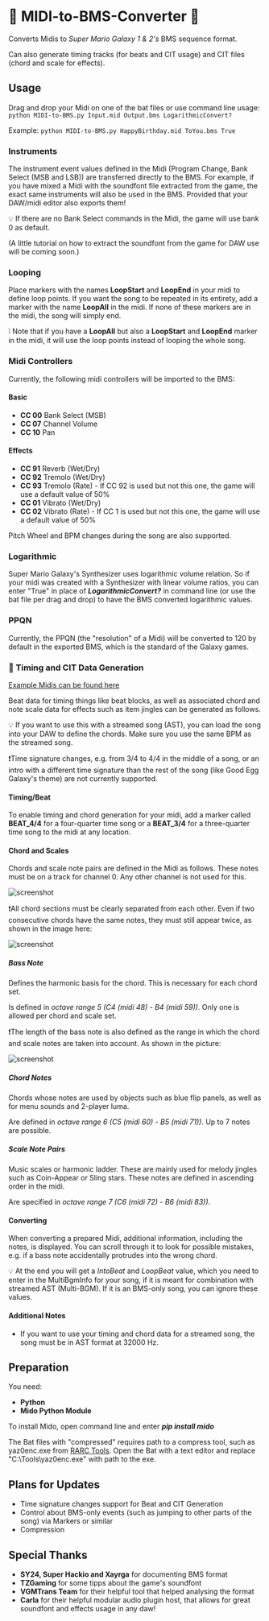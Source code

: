 # 🎵 MIDI-to-BMS-Converter 🎵
Converts Midis to *Super Mario Galaxy 1 &amp; 2's* BMS sequence format.

Can also generate timing tracks (for beats and CIT usage) and CIT files (chord and scale for effects).

## Usage
Drag and drop your Midi on one of the bat files or use command line usage:
`python MIDI-to-BMS.py Input.mid Output.bms LogarithmicConvert?`

Example: `python MIDI-to-BMS.py HappyBirthday.mid ToYou.bms True`
### Instruments
The instrument event values defined in the Midi (Program Change, Bank Select (MSB and LSB)) are transferred directly to the BMS.
For example, if you have mixed a Midi with the soundfont file extracted from the game, the exact same instruments will also be used in the BMS.
Provided that your DAW/midi editor also exports them!

💡 If there are no Bank Select commands in the Midi, the game will use bank 0 as default.

(A little tutorial on how to extract the soundfont from the game for DAW use will be coming soon.)
### Looping
Place markers with the names **LoopStart** and **LoopEnd** in your midi to define loop points.
If you want the song to be repeated in its entirety, add a marker with the name **LoopAll** in the midi.
If none of these markers are in the midi, the song will simply end.

❕ Note that if you have a **LoopAll** but also a **LoopStart** and **LoopEnd** marker in the midi, it will use the loop points instead of looping the whole song.

### Midi Controllers
Currently, the following midi controllers will be imported to the BMS:

#### Basic
- **CC 00** Bank Select (MSB)
- **CC 07** Channel Volume
- **CC 10** Pan

#### Effects
- **CC 91** Reverb (Wet/Dry)
- **CC 92** Tremolo (Wet/Dry)
- **CC 93** Tremolo (Rate) - If CC 92 is used but not this one, the game will use a default value of 50%
- **CC 01** Vibrato (Wet/Dry)
- **CC 02** Vibrato (Rate) - If CC 1 is used but not this one, the game will use a default value of 50%

Pitch Wheel and BPM changes during the song are also supported.

### Logarithmic
Super Mario Galaxy's Synthesizer uses logarithmic volume relation. So if your midi was created with a Synthesizer with linear volume ratios, you can enter "True" in place of ***LogarithmicConvert?*** in command line (or use the bat file per drag and drop) to have the BMS converted logarithmic values.

### PPQN
Currently, the PPQN (the "resolution" of a Midi) will be converted to 120 by default in the exported BMS, which is the standard of the Galaxy games.

### 🎹 Timing and CIT Data Generation
[Example Midis can be found here](https://kuribo64.net/get.php?id=vAtG6DE5AoRxOOGp)

Beat data for timing things like beat blocks, as well as associated chord and note scale data for effects such as item jingles can be generated as follows.

💡 If you want to use this with a streamed song (AST), you can load the song into your DAW to define the chords. Make sure you use the same BPM as the streamed song.

❗️Time signature changes, e.g. from 3/4 to 4/4 in the middle of a song, or an intro with a different time signature than the rest of the song (like Good Egg Galaxy's theme) are not currently supported.

#### Timing/Beat
To enable timing and chord generation for your midi, add a marker called **BEAT_4/4** for a four-quarter time song or a **BEAT_3/4** for a three-quarter time song to the midi at any location.

#### Chord and Scales
Chords and scale note pairs are defined in the Midi as follows. These notes must be on a track for channel 0. Any other channel is not used for this.

![screenshot](CIT_Explain1.png)

❗️All chord sections must be clearly separated from each other. Even if two consecutive chords have the same notes, they must still appear twice, as shown in the image here:

![screenshot](CIT_Explain3.png)

##### Bass Note
Defines the harmonic basis for the chord. This is necessary for each chord set.

Is defined in *octave range 5 (C4 (midi 48) - B4 (midi 59))*. Only one is allowed per chord and scale set.

❗️The length of the bass note is also defined as the range in which the chord and scale notes are taken into account. As shown in the picture:

![screenshot](CIT_Explain2.png)

##### Chord Notes
Chords whose notes are used by objects such as blue flip panels, as well as for menu sounds and 2-player luma.

Are defined in *octave range 6 (C5 (midi 60) - B5 (midi 71))*. Up to 7 notes are possible.

##### Scale Note Pairs
Music scales or harmonic ladder. These are mainly used for melody jingles such as Coin-Appear or Sling stars.
These notes are defined in ascending order in the midi.

Are specified in *octave range 7 (C6 (midi 72) - B6 (midi 83))*.

#### Converting
When converting a prepared Midi, additional information, including the notes, is displayed. You can scroll through it to look for possible mistakes, e.g. if a bass note accidentally protrudes into the wrong chord.

💡 At the end you will get a *IntoBeat* and *LoopBeat* value, which you need to enter in the MultiBgmInfo for your song, if it is meant for combination with streamed AST (Multi-BGM). If it is an BMS-only song, you can ignore these values.

#### Additional Notes
* If you want to use your timing and chord data for a streamed song, the song must be in AST format at 32000 Hz.


## Preparation
You need:
* **Python**
* **Mido Python Module**

To install Mido, open command line and enter ***pip install mido*** 

The Bat files with "compressed" requires path to a compress tool, such as yaz0enc.exe from [RARC Tools](https://kuribo64.net/get.php?id=5c98RKoV3uJdGBin). Open the Bat with a text editor and replace "C:\Tools\yaz0enc.exe" with path to the exe.

## Plans for Updates
* Time signature changes support for Beat and CIT Generation
* Control about BMS-only events (such as jumping to other parts of the song) via Markers or similar
* Compression

## Special Thanks
* **SY24, Super Hackio and Xayrga** for documenting BMS format
* **TZGaming** for some tipps about the game's soundfont
* **VGMTrans Team** for their helpful tool that helped analysing the format
* **Carla** for their helpful modular audio plugin host, that allows for great soundfont and effects usage in any daw!
